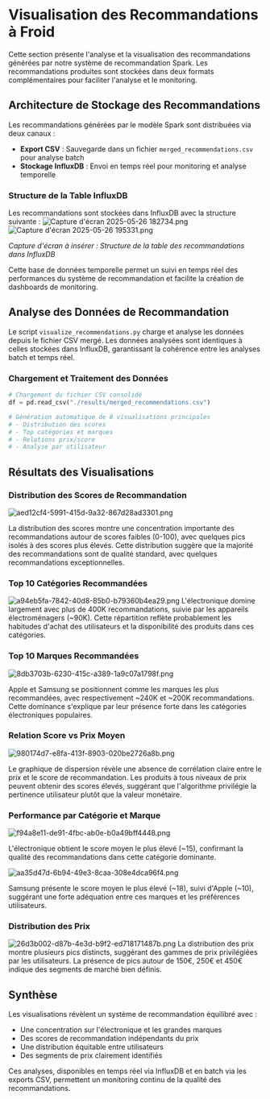 # Visualisation des Recommandations à Froid

Cette section présente l'analyse et la visualisation des recommandations générées par notre système de recommandation Spark. Les recommandations produites sont stockées dans deux formats complémentaires pour faciliter l'analyse et le monitoring.

## Architecture de Stockage des Recommandations

Les recommandations générées par le modèle Spark sont distribuées via deux canaux :

- **Export CSV** : Sauvegarde dans un fichier `merged_recommendations.csv` pour analyse batch
- **Stockage InfluxDB** : Envoi en temps réel pour monitoring et analyse temporelle

### Structure de la Table InfluxDB

Les recommandations sont stockées dans InfluxDB avec la structure suivante :
![Capture d'écran 2025-05-26 182734.png](images%2FCapture%20d%27%C3%A9cran%202025-05-26%20182734.png)
![Capture d'écran 2025-05-26 195331.png](images%2FCapture%20d%27%C3%A9cran%202025-05-26%20195331.png)

*Capture d'écran à insérer : Structure de la table des recommandations dans InfluxDB*

Cette base de données temporelle permet un suivi en temps réel des performances du système de recommandation et facilite la création de dashboards de monitoring.

## Analyse des Données de Recommandation

Le script `visualize_recommendations.py` charge et analyse les données depuis le fichier CSV mergé. Les données analysées sont identiques à celles stockées dans InfluxDB, garantissant la cohérence entre les analyses batch et temps réel.

### Chargement et Traitement des Données

```python
# Chargement du fichier CSV consolidé
df = pd.read_csv("./results/merged_recommendations.csv")

# Génération automatique de 8 visualisations principales
# - Distribution des scores
# - Top catégories et marques
# - Relations prix/score
# - Analyse par utilisateur
```

## Résultats des Visualisations

### Distribution des Scores de Recommandation
![aed12cf4-5991-415d-9a32-867d28ad3301.png](images%2Faed12cf4-5991-415d-9a32-867d28ad3301.png)

La distribution des scores montre une concentration importante des recommandations autour de scores faibles (0-100), avec quelques pics isolés à des scores plus élevés. Cette distribution suggère que la majorité des recommandations sont de qualité standard, avec quelques recommandations exceptionnelles.

### Top 10 Catégories Recommandées
![a94eb5fa-7842-40d8-85b0-b79360b4ea29.png](images%2Fa94eb5fa-7842-40d8-85b0-b79360b4ea29.png)
L'électronique domine largement avec plus de 400K recommandations, suivie par les appareils électroménagers (~90K). Cette répartition reflète probablement les habitudes d'achat des utilisateurs et la disponibilité des produits dans ces catégories.

### Top 10 Marques Recommandées

![8db3703b-6230-415c-a389-1a9c07a1798f.png](images%2F8db3703b-6230-415c-a389-1a9c07a1798f.png)

Apple et Samsung se positionnent comme les marques les plus recommandées, avec respectivement ~240K et ~200K recommandations. Cette dominance s'explique par leur présence forte dans les catégories électroniques populaires.

### Relation Score vs Prix Moyen
![980174d7-e8fa-413f-8903-020be2726a8b.png](images%2F980174d7-e8fa-413f-8903-020be2726a8b.png)

Le graphique de dispersion révèle une absence de corrélation claire entre le prix et le score de recommandation. Les produits à tous niveaux de prix peuvent obtenir des scores élevés, suggérant que l'algorithme privilégie la pertinence utilisateur plutôt que la valeur monétaire.

### Performance par Catégorie et Marque

![f94a8e11-de91-4fbc-ab0e-b0a49bff4448.png](images%2Ff94a8e11-de91-4fbc-ab0e-b0a49bff4448.png)

L'électronique obtient le score moyen le plus élevé (~15), confirmant la qualité des recommandations dans cette catégorie dominante.

![aa35d47d-6b94-49e3-8caa-308e4dca96f4.png](images%2Faa35d47d-6b94-49e3-8caa-308e4dca96f4.png)

Samsung présente le score moyen le plus élevé (~18), suivi d'Apple (~10), suggérant une forte adéquation entre ces marques et les préférences utilisateurs.

### Distribution des Prix
![26d3b002-d87b-4e3d-b9f2-ed718171487b.png](images%2F26d3b002-d87b-4e3d-b9f2-ed718171487b.png)
La distribution des prix montre plusieurs pics distincts, suggérant des gammes de prix privilégiées par les utilisateurs. La présence de pics autour de 150€, 250€ et 450€ indique des segments de marché bien définis.

## Synthèse

Les visualisations révèlent un système de recommandation équilibré avec :
- Une concentration sur l'électronique et les grandes marques
- Des scores de recommandation indépendants du prix
- Une distribution équitable entre utilisateurs
- Des segments de prix clairement identifiés

Ces analyses, disponibles en temps réel via InfluxDB et en batch via les exports CSV, permettent un monitoring continu de la qualité des recommandations.